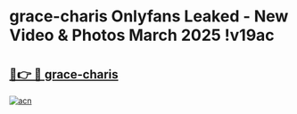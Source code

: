 # grace-charis Onlyfans Leaked - New Video & Photos March 2025 !v19ac

# <h2><a href="https://36uq6o.iuczelnia.edu.pl?title=grace-charis&ref=v19ac">🔗👉 🔴 grace-charis</a></h2>

[![acn](https://github.com/user-attachments/assets/0f9c940e-d8b0-45ae-aac7-cd30a18b3e1c)](https://36uq6o.iuczelnia.edu.pl?title=grace-charis&ref=v19ac)

